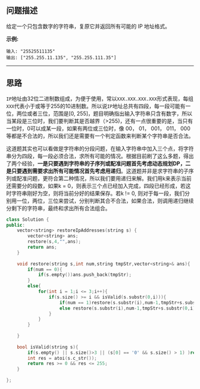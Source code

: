 ## 问题描述

给定一个只包含数字的字符串，复原它并返回所有可能的 IP 地址格式。

**示例:**

```
输入: "25525511135"
输出: ["255.255.11.135", "255.255.111.35"]
```



-----

## 思路

`IP`地址由32位二进制数组成，为便于使用，常以`XXX.XXX.XXX.XXX`形式表现，每组`XXX`代表小于或等于255的10进制数。所以说`IP`地址总共有四段，每一段可能有一位，两位或者三位，范围是[0, 255]，题目明确指出输入字符串只含有数字，所以当某段是三位时，我们要判断其是否越界（>255)，还有一点很重要的是，当只有一位时，0可以成某一段，如果有两位或三位时，像 00， 01， 001， 011， 000等都是不合法的，所以我们还是需要有一个判定函数来判断某个字符串是否合法。

这道题其实也可以看做是字符串的分段问题，在输入字符串中加入三个点，将字符串分为四段，每一段必须合法，求所有可能的情况。根据目前刷了这么多题，得出了两个经验，**一是只要遇到字符串的子序列或配准问题首先考虑动态规划DP，二是只要遇到需要求出所有可能情况首先考虑用递归**。这道题并非是求字符串的子序列或配准问题，更符合第二种情况，所以我们要用递归来解。我们用k来表示当前还需要分的段数，如果k = 0，则表示三个点已经加入完成，四段已经形成，若这时字符串刚好为空，则将当前分好的结果保存。若k != 0, 则对于每一段，我们分别用一位，两位，三位来尝试，分别判断其合不合法，如果合法，则调用递归继续分剩下的字符串，最终和求出所有合法组合。



```CPP
class Solution {
public:
    vector<string> restoreIpAddresses(string s) {
        vector<string> ans;
        restore(s,4,"",ans);
        return ans;
    }
    
    void restore(string s,int num,string tmpStr,vector<string>& ans){
        if(num == 0){
            if(s.empty())ans.push_back(tmpStr);
        }
        else{
            for(int i = 1;i <= 3;i++){
                if(s.size() >= i && isValid(s.substr(0,i))){
                    if(num == 1)restore(s.substr(i),num-1,tmpStr+s.substr(0,i),ans);
                    else restore(s.substr(i),num-1,tmpStr+s.substr(0,i)+".",ans);
                }
            }
        }
        
    }
    
    bool isValid(string s){
        if(s.empty() || s.size()>3 || (s[0] == '0' && s.size() > 1) )return false;
        int res = atoi(s.c_str());
        return res >= 0 && res <= 255;
    }
    
};
```

